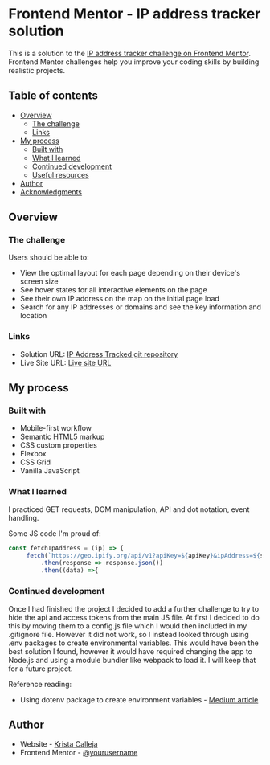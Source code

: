 # Frontend Mentor - IP address tracker solution

This is a solution to the [IP address tracker challenge on Frontend Mentor](https://www.frontendmentor.io/challenges/ip-address-tracker-I8-0yYAH0). Frontend Mentor challenges help you improve your coding skills by building realistic projects. 

## Table of contents

- [Overview](#overview)
  - [The challenge](#the-challenge)
  - [Links](#links)
- [My process](#my-process)
  - [Built with](#built-with)
  - [What I learned](#what-i-learned)
  - [Continued development](#continued-development)
  - [Useful resources](#useful-resources)
- [Author](#author)
- [Acknowledgments](#acknowledgments)

## Overview

### The challenge

Users should be able to:

- View the optimal layout for each page depending on their device's screen size
- See hover states for all interactive elements on the page
- See their own IP address on the map on the initial page load
- Search for any IP addresses or domains and see the key information and location

### Links

- Solution URL: [IP Address Tracked git repository](https://github.com/KristaCalleja/ip-address-tracker-master)
- Live Site URL: [Live site URL](https://kristacalleja.github.io/ip-address-tracker-master/)

## My process

### Built with

- Mobile-first workflow
- Semantic HTML5 markup
- CSS custom properties
- Flexbox
- CSS Grid
- Vanilla JavaScript

### What I learned

I practiced GET requests, DOM manipulation, API and dot notation, event handling. 

Some JS code I'm proud of:
```js
const fetchIpAddress = (ip) => {
     fetch(`https://geo.ipify.org/api/v1?apiKey=${apiKey}&ipAddress=${searchInput.value}`)
         .then(response => response.json())
         .then((data) =>{
```

### Continued development

Once I had finished the project I decided to add a further challenge to try to hide the api and access tokens from the main JS file. At first I decided to do this by moving them to a config.js file which I would then included in my .gitignore file. However it did not work, so I instead looked through using .env packages to create environmental variables. This would have been the best solution I found, however it would have required changing the app to Node.js and using a module bundler like webpack to load it. I will keep that for a future project.

Reference reading:

- Using dotenv package to create environment variables - [Medium article](https://medium.com/@thejasonfile/using-dotenv-package-to-create-environment-variables-33da4ac4ea8f)

## Author

- Website - [Krista Calleja](https://kristacalleja.github.io/)
- Frontend Mentor - [@yourusername](https://www.frontendmentor.io/profile/KristaCalleja)